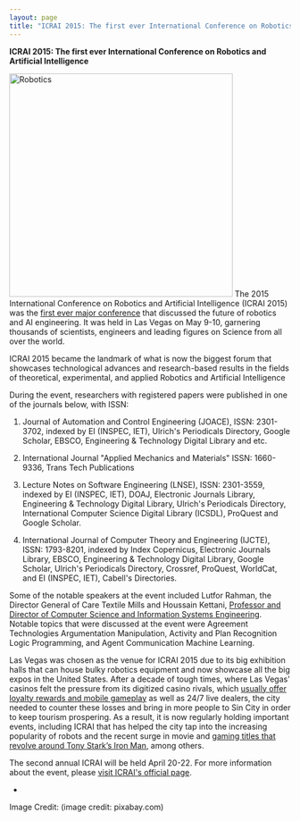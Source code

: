```yaml
---
layout: page
title: "ICRAI 2015: The first ever International Conference on Robotics and Artificial Intelligence"
---
```

<strong>ICRAI 2015: The first ever International Conference on Robotics and Artificial Intelligence</strong> 

<img src="https://pixabay.com/static/uploads/photo/2014/10/29/12/07/robot-507811_960_720.jpg" width="400px" class="pull-left" alt="Robotics" title="Image credit: Pixabay" />
The 2015 International Conference on Robotics and Artificial Intelligence (ICRAI 2015) was the <a href="http://10times.com/icrai">first ever major conference</a> that discussed the future of robotics and AI engineering. It was held in Las Vegas on May 9-10, garnering thousands of scientists, engineers and leading figures on Science from all over the world. 

ICRAI 2015 became the landmark of what is now the biggest forum that showcases technological advances and research-based results in the fields of theoretical, experimental, and applied Robotics and Artificial Intelligence

During the event, researchers with registered papers were published in one of the journals below, with ISSN:

1. Journal of Automation and Control Engineering (JOACE), ISSN: 2301-3702, indexed by EI (INSPEC, IET), Ulrich's Periodicals Directory, Google Scholar, EBSCO, Engineering & Technology Digital Library and etc. 

2. International Journal "Applied Mechanics and Materials" ISSN: 1660-9336, Trans Tech Publications 

3. Lecture Notes on Software Engineering (LNSE), ISSN: 2301-3559, indexed by EI (INSPEC, IET), DOAJ, Electronic Journals Library, Engineering & Technology Digital Library, Ulrich's Periodicals Directory, International Computer Science Digital Library (ICSDL), ProQuest and Google Scholar. 

4. International Journal of Computer Theory and Engineering (IJCTE), ISSN: 1793-8201, indexed by Index Copernicus, Electronic Journals Library, EBSCO, Engineering & Technology Digital Library, Google Scholar, Ulrich's Periodicals Directory, Crossref, ProQuest, WorldCat, and EI (INSPEC, IET), Cabell's Directories. 

Some of the notable speakers at the event included Lutfor Rahman, the Director General of Care Textile Mills and Houssain Kettani, <a href="https://www.fhsu.edu/csise/">Professor and Director of Computer Science and Information Systems Engineering</a>. Notable topics that were discussed at the event were Agreement Technologies Argumentation Manipulation, Activity and Plan Recognition Logic Programming, and Agent Communication Machine Learning. 

Las Vegas was chosen as the venue for ICRAI 2015 due to its big exhibition halls that can house bulky robotics equipment and now showcase all the big expos in the United States. After a decade of tough times, where Las Vegas’ casinos felt the pressure from its digitized casino rivals, which <a href="https://www.galacasino.com/mobile">usually offer loyalty rewards and mobile gameplay</a> as well as 24/7 live dealers, the city needed to counter these losses and bring in more people to Sin City in order to keep tourism prospering. As a result, it is now regularly holding important events, including ICRAI that has helped the city tap into the increasing popularity of robots and the recent surge in movie and 
<a href="https://www.galacasino.com/casino/slots/iron-man">gaming titles that revolve around Tony Stark’s Iron Man</a>, among others.

The second annual ICRAI will be held April 20-22. For more information about the event, please <a href="http://www.icrai.org/">visit ICRAI's official page</a>.

-

Image Credit: (image credit: pixabay.com)